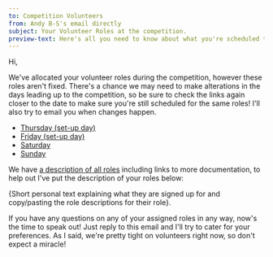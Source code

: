 ```yaml
---
to: Competition Volunteers
from: Andy B-S's email directly
subject: Your Volunteer Roles at the competition.
preview-text: Here's all you need to know about what you're scheduled to do at the competition.
---
```


Hi,

We've allocated your volunteer roles during the competition, however these roles aren't fixed. There's a chance we may need to make alterations in the days leading up to the competition, so be sure to check the links again closer to the date to make sure you're still scheduled for the same roles! I'll also try to email you when changes happen.

- [Thursday (set-up day)](REDACTED)
- [Friday (set-up day)](REDACTED)
- [Saturday](REDACTED)
- [Sunday](REDACTED)

We have [a description of all roles](REDACTED) including links to more documentation, to help out I've put the description of your roles below:

{Short personal text explaining what they are signed up for and copy/pasting the role descriptions for their role}.

If you have any questions on any of your assigned roles in any way, now's the time to speak out! Just reply to this email and I'll try to cater for your preferences. As I said, we're pretty tight on volunteers right now, so don't expect a miracle!
